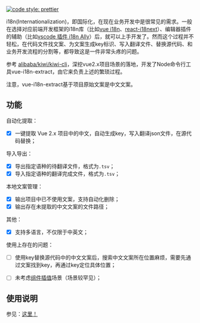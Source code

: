 [![code style: prettier](https://img.shields.io/badge/code_style-prettier-ff69b4.svg?style=flat-square)](https://github.com/prettier/prettier)

i18n(Internationalization)，即国际化，在现在业务开发中是很常见的需求。一般在选择对应前端开发框架的i18n库（比如[vue i18n](https://kazupon.github.io/vue-i18n/)、[react-i18next](https://github.com/i18next/react-i18next)）、编辑器插件的辅助（比如[vscode 插件 i18n Ally](https://marketplace.visualstudio.com/items?itemName=antfu.i18n-ally)）后，就可以上手开发了。然而这个过程并不轻松，在代码文件找文案、为文案生成key标识、写入翻译文件、替换源代码、和业务开发流程的分割等，都导致这是一件非常头疼的问题。



参考 [alibaba/kiwi/kiwi-cli](https://github.com/alibaba/kiwi/tree/master/kiwi-cli)，深挖vue2.x项目场景的落地，开发了Node命令行工具vue-i18n-extract，由它来负责上述的繁琐过程。

注意，vue-i18n-extract基于项目原始文案是中文文案。




## 功能

自动化提取：

- [x] 一键提取 Vue 2.x 项目中的中文，自动生成key，写入翻译json文件，在源代码替换；

导入导出：

- [x] 导出指定语种的待翻译文件，格式为`.tsv`；
- [x] 导入指定语种的翻译完成文件，格式为`.tsv`；

本地文案管理：

- [x] 输出项目中已不使用文案，支持自动化删除；
- [x] 输出存在未提取的中文文案的文件路径；

其他：

- [x] 支持多语言，不仅限于中英文；



使用上存在的问题：

- [ ] 使用key替换源代码中的中文文案后，搜索中文文案所在位置麻烦，需要先通过文案找到key，再通过key定位具体位置；
- [ ] 未考虑[组件插值](https://kazupon.github.io/vue-i18n/zh/guide/interpolation.html#%E5%9F%BA%E6%9C%AC%E7%94%A8%E6%B3%95)场景（场景较罕见）；



## 使用说明

参见：[这里！](https://github.com/TTtuntuntutu/Mondo-cli/wiki/%E4%BD%BF%E7%94%A8%E6%96%87%E6%A1%A3)


